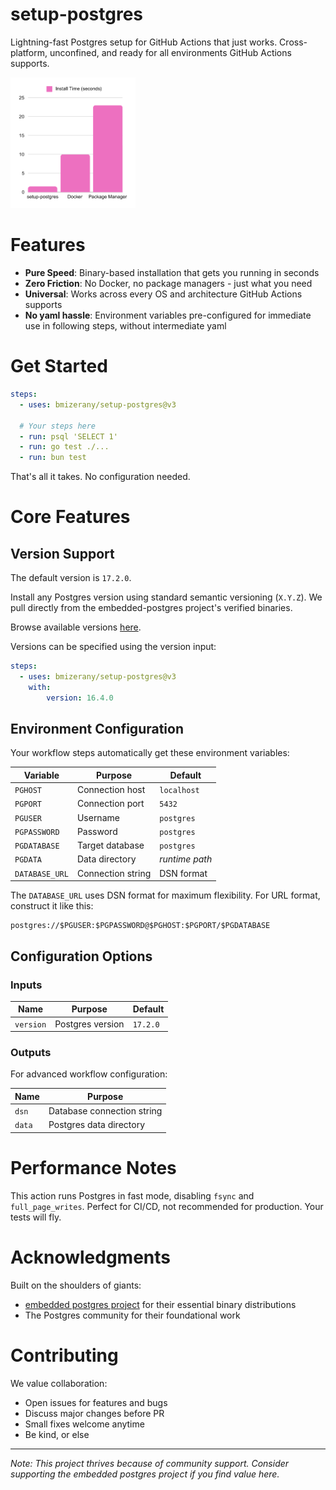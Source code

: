 # setup-postgres

Lightning-fast Postgres setup for GitHub Actions that just works. Cross-platform, unconfined, and ready for all environments GitHub Actions supports.

<img src="bar.png" alt="Install Times" width="200"/>

# Features

- **Pure Speed**: Binary-based installation that gets you running in seconds
- **Zero Friction**: No Docker, no package managers - just what you need
- **Universal**: Works across every OS and architecture GitHub Actions supports
- **No yaml hassle**: Environment variables pre-configured for immediate use in following steps, without intermediate yaml

# Get Started

```yaml
steps:
  - uses: bmizerany/setup-postgres@v3
  
  # Your steps here
  - run: psql 'SELECT 1'
  - run: go test ./...
  - run: bun test
```

That's all it takes. No configuration needed.

# Core Features

## Version Support

The default version is `17.2.0`.

Install any Postgres version using standard semantic versioning (`X.Y.Z`). We pull directly from the embedded-postgres project's verified binaries.

Browse available versions [here](https://repo1.maven.org/maven2/io/zonky/test/postgres/embedded-postgres-binaries-linux-amd64/).

Versions can be specified using the version input:

```yaml
steps:
  - uses: bmizerany/setup-postgres@v3
    with:
        version: 16.4.0
```

## Environment Configuration
Your workflow steps automatically get these environment variables:

| Variable | Purpose | Default |
| --- | --- | --- |
| `PGHOST` | Connection host | `localhost` |
| `PGPORT` | Connection port | `5432` |
| `PGUSER` | Username | `postgres` |
| `PGPASSWORD` | Password | `postgres` |
| `PGDATABASE` | Target database | `postgres` |
| `PGDATA` | Data directory | *runtime path* |
| `DATABASE_URL` | Connection string | DSN format |

The `DATABASE_URL` uses DSN format for maximum flexibility. For URL format, construct it like this:
```
postgres://$PGUSER:$PGPASSWORD@$PGHOST:$PGPORT/$PGDATABASE
```

## Configuration Options

### Inputs
| Name | Purpose | Default |
| --- | --- | --- |
| `version` | Postgres version | `17.2.0` |

### Outputs
For advanced workflow configuration:

| Name | Purpose |
| --- | --- |
| `dsn` | Database connection string |
| `data` | Postgres data directory |

# Performance Notes

This action runs Postgres in fast mode, disabling `fsync` and `full_page_writes`. Perfect for CI/CD, not recommended for production. Your tests will fly.

# Acknowledgments

Built on the shoulders of giants:
- [embedded postgres project](https://github.com/zonkyio/embedded-postgres) for their essential binary distributions
- The Postgres community for their foundational work

# Contributing

We value collaboration:
- Open issues for features and bugs
- Discuss major changes before PR
- Small fixes welcome anytime
- Be kind, or else

---

*Note: This project thrives because of community support. Consider supporting the embedded postgres project if you find value here.*​​​​​​​​​​​​​​​​
